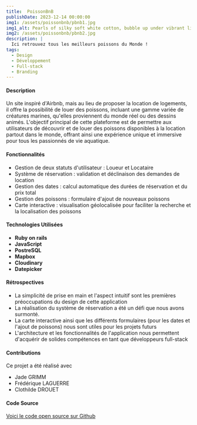 ```yaml
---
title:  PoissonBnB
publishDate: 2023-12-14 00:00:00
img1: /assets/poissonbnb/pbnb1.jpg
img1_alt: Pearls of silky soft white cotton, bubble up under vibrant lighting
img2: /assets/poissonbnb/pbnb2.jpg
description: |
  Ici retrouvez tous les meilleurs poissons du Monde !
tags:
  - Design
  - Développement
  - Full-stack
  - Branding
---
```


#### Description

Un site inspiré d'Airbnb, mais au lieu de proposer la location de logements, il offre la possibilité de louer des poissons, incluant une gamme variée de créatures marines, qu'elles proviennent du monde réel ou des dessins animés. L'objectif principal de cette plateforme est de permettre aux utilisateurs de découvrir et de louer des poissons disponibles à la location partout dans le monde, offrant ainsi une expérience unique et immersive pour tous les passionnés de vie aquatique.

#### Fonctionnalités

- Gestion de deux statuts d'utilisateur : Loueur et Locataire
- Système de réservation : validation et déclinaison des demandes de location
- Gestion des dates : calcul automatique des durées de réservation et du prix total
- Gestion des poissons : formulaire d'ajout de nouveaux poissons
- Carte interactive : visualisation géolocalisée pour faciliter la recherche et la localisation des poissons



#### Technologies Utilisées

- **Ruby on rails**
- **JavaScript**
- **PostreSQL**
- **Mapbox**
- **Cloudinary**
- **Datepicker**

#### Rétrospectives

- La simplicité de prise en main et l'aspect intuitif sont les premières préoccupations du design de cette application
- La réalisation du système de réservation a été un défi que nous avons surmonté.
- La carte interactive ainsi que les différents formulaires (pour les dates et l'ajout de poissons) nous sont utiles pour les projets futurs
- L'architecture et les fonctionnalités de l'application nous permettent d'acquérir de solides compétences en tant que développeurs full-stack

#### Contributions
 Ce projet a été réalisé avec
- Jade GRIMM
- Frédérique LAGUERRE
- Clothilde DROUET

#### Code Source

<a href="https://github.com/Humanidealife/goldfishes_app" target="_blank">Voici le code open source sur Github</a>
